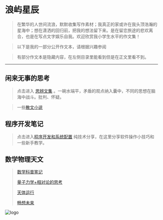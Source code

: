 # 浪屿星辰

> 在繁华的人世间流浪，默默收集写作素材；我真正的家或许在我头顶浩瀚的星海中；想在潇洒的回归前，把我的想法留下来。是在留恋旅途的悲欢离合，也是在写点文字娱乐自我。欢迎欣赏我小学生水平的作文集！

> 以下是我的一部分公开作文本，请根据兴趣参阅

> 有部分作文本是隐藏内容，在左侧目录里能看到但是在正文里看不到。


---




## 闲来无事的思考

> 点击进入 [思辨文集](Thinking.md) 。一碗水端平，矛盾的观点纳入囊中，不同的思想在脑海中战斗。批判、怀疑。

> 一些[散文小说](story.md)




## 程序开发笔记

> 点击进入[程序开发和系统配置](Coding.md) 纯技术分享，在这里分享软件操作小技巧和一些新手教学。


## 数学物理天文

> [数学科普笔记](math.md)
>
> [量子力学+相对论的思考](physics.md)
>
> [天体运行](astronomy.md)
>
> [畅想未来](future.md)



![logo](https://docsify.js.org/_media/icon.svg ':size=10%')

<div style="display:none">

[Some notes](temporarynotes.md)

## 搞笑资源

> [搞笑资源收集](forfun.md)

> 自己想的段子：
> 好多朋祝我学术勇攀高峰，谢谢，那让我也祝你登顶喜马拉雅山。还是祝我生活幸福更实在些。

> [自己被吐槽的点](tucao.md)





[学校申请单](applicationlist.md)
[5 minute talk](5minute.md)

## 旅途感悟

 
> 点击进入 [生命之旅](Feelings.md)。一个环形的探险之路走到一半，处于即将落日的山谷中，你可以冒着日落的风险继续走下一半感受不一样的风景，你也可以牺牲风景选择有把握的原路返回。你会怎么做？你觉得人生路上开心一定是好的吗？让我听听你的想法吧。


也许羡慕一些人过上了你先要的生活，





有些人过着令人羡慕的生活，他们最放松的瞬间可能是回到家钻进被窝里一个人失声痛哭。他们无法倾诉，因为就连他们的痛苦都令大多数人垂涎和嫉妒。






## 一些动漫的观后感

[2023年春节联欢晚会](2023gala.md)

[aa](aa.md)

[图片视频收集](forinfo.md)




</div>

